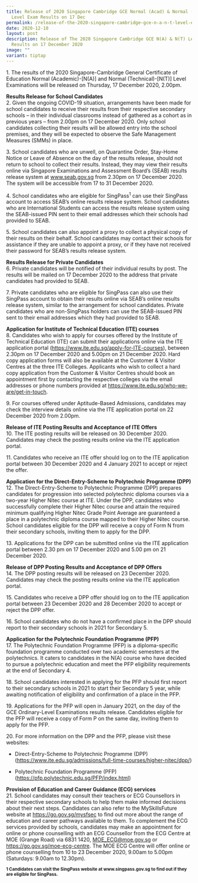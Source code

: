 ```yaml
---
title: Release of 2020 Singapore Cambridge GCE Normal (Acad) & Normal (Tech)
  Level Exam Results on 17 Dec
permalink: /release-of-the-2020-singapore-cambridge-gce-n-a-n-t-level-exam-results-on-17-december-2020/
date: 2020-12-10
layout: post
description: Release of The 2020 Singapore Cambridge GCE N(A) & N(T) Level Exam
  Results on 17 December 2020
image: ""
variant: tiptap
---
```

<p>1. The results of the 2020 Singapore-Cambridge General Certificate of
Education Normal (Academic)-[N(A)] and Normal (Technical)-[N(T)] Level
Examinations will be released on Thursday, 17 December 2020, 2.00pm.</p>
<p><strong>Results Release for School Candidates</strong>
<br>2. Given the ongoing COVID-19 situation, arrangements have been made for
school candidates to receive their results from their respective secondary
schools – in their individual classrooms instead of gathered as a cohort
as in previous years – from 2.00pm on 17 December 2020. Only school candidates
collecting their results will be allowed entry into the school premises,
and they will be expected to observe the Safe Management Measures (SMMs)
in place.</p>
<p>3. School candidates who are unwell, on Quarantine Order, Stay-Home Notice
or Leave of Absence on the day of the results release, should not return
to school to collect their results. Instead, they may view their results
online via Singapore Examinations and Assessment Board’s (SEAB) results
release system at <a href="https://www.seab.gov.sg/" rel="noopener noreferrer nofollow" target="_blank">www.seab.gov.sg</a> from 2.30pm on 17 December
2020. The system will be accessible from 17 to 31 December 2020.</p>
<p>4. School candidates who are eligible for SingPass<sup>1</sup> can use
their SingPass account to access SEAB’s online results release system.
School candidates who are International Students can access the results
release system using the SEAB-issued PIN sent to their email addresses
which their schools had provided to SEAB.</p>
<p>5. School candidates can also appoint a proxy to collect a physical copy
of their results on their behalf. School candidates may contact their schools
for assistance if they are unable to appoint a proxy, or if they have not
received their password for SEAB’s results release system.</p>
<p><strong>Results Release for Private Candidates</strong>
<br>6. Private candidates will be notified of their individual results by
post. The results will be mailed on 17 December 2020 to the address that
private candidates had provided to SEAB.</p>
<p>7. Private candidates who are eligible for SingPass can also use their
SingPass account to obtain their results online via SEAB’s online results
release system, similar to the arrangement for school candidates. Private
candidates who are non-SingPass holders can use the SEAB-issued PIN sent
to their email addresses which they had provided to SEAB.</p>
<p><strong>Application for Institute of Technical Education (ITE) courses</strong>
<br>8. Candidates who wish to apply for courses offered by the Institute of
Technical Education (ITE) can submit their applications online via the
ITE application portal (<a href="https://www.ite.edu.sg/apply-for-ITE-courses" rel="noopener noreferrer nofollow" target="_blank">https://www.ite.edu.sg/apply-for-ITE-courses</a>),
between 2.30pm on 17 December 2020 and 5.00pm on 21 December 2020. Hard
copy application forms will also be available at the Customer &amp; Visitor
Centres at the three ITE Colleges. Applicants who wish to collect a hard
copy application from the Customer &amp; Visitor Centres should book an
appointment first by contacting the respective colleges via the email addresses
or phone numbers provided at <a href="https://www.ite.edu.sg/who-we-are/get-in-touch" rel="noopener noreferrer nofollow" target="_blank">https://www.ite.edu.sg/who-we-are/get-in-touch</a>.</p>
<p>9. For courses offered under Aptitude-Based Admissions, candidates may
check the interview details online via the ITE application portal on 22
December 2020 from 2.00pm.</p>
<p><strong>Release of ITE Posting Results and Acceptance of ITE Offers</strong>
<br>10. The ITE posting results will be released on 30 December 2020. Candidates
may check the posting results online via the ITE application portal.</p>
<p>11. Candidates who receive an ITE offer should log on to the ITE application
portal between 30 December 2020 and 4 January 2021 to accept or reject
the offer.</p>
<p><strong>Application for the Direct-Entry-Scheme to Polytechnic Programme (DPP)</strong>
<br>12. The Direct-Entry-Scheme to Polytechnic Programme (DPP) prepares candidates
for progression into selected polytechnic diploma courses via a two-year
Higher Nitec course at ITE. Under the DPP, candidates who successfully
complete their Higher Nitec course and attain the required minimum qualifying
Higher Nitec Grade Point Average are guaranteed a place in a polytechnic
diploma course mapped to their Higher Nitec course. School candidates eligible
for the DPP will receive a copy of Form N from their secondary schools,
inviting them to apply for the DPP.</p>
<p>13. Applications for the DPP can be submitted online via the ITE application
portal between 2.30 pm on 17 December 2020 and 5.00 pm on 21 December 2020.</p>
<p><strong>Release of DPP Posting Results and Acceptance of DPP Offers</strong>
<br>14. The DPP posting results will be released on 23 December 2020. Candidates
may check the posting results online via the ITE application portal.</p>
<p>15. Candidates who receive a DPP offer should log on to the ITE application
portal between 23 December 2020 and 28 December 2020 to accept or reject
the DPP offer.</p>
<p>16. School candidates who do not have a confirmed place in the DPP should
report to their secondary schools in 2021 for Secondary 5.</p>
<p><strong>Application for the Polytechnic Foundation Programme (PFP)</strong>
<br>17. The Polytechnic Foundation Programme (PFP) is a diploma-specific foundation
programme conducted over two academic semesters at the polytechnics. It
caters to candidates in the N(A) course who have decided to pursue a polytechnic
education and meet the PFP eligibility requirements at the end of Secondary
4.</p>
<p>18. School candidates interested in applying for the PFP should first
report to their secondary schools in 2021 to start their Secondary 5 year,
while awaiting notification of eligibility and confirmation of a place
in the PFP.</p>
<p>19. Applications for the PFP will open in January 2021, on the day of
the GCE Ordinary-Level Examinations results release. Candidates eligible
for the PFP will receive a copy of Form P on the same day, inviting them
to apply for the PFP.</p>
<p>20. For more information on the DPP and the PFP, please visit these websites:</p>
<ul data-tight="true" class="tight">
<li>
<p>Direct-Entry-Scheme to Polytechnic Programme (DPP)
<br>(<a href="https://www.ite.edu.sg/admissions/full-time-courses/higher-nitec/dpp/" rel="noopener noreferrer nofollow" target="_blank">https://www.ite.edu.sg/admissions/full-time-courses/higher-nitec/dpp/</a>)</p>
</li>
<li>
<p>Polytechnic Foundation Programme (PFP)
<br>(<a href="https://pfp.polytechnic.edu.sg/PFP/index.html" rel="noopener noreferrer nofollow" target="_blank">https://pfp.polytechnic.edu.sg/PFP/index.html</a>)</p>
</li>
</ul>
<p><strong>Provision of Education and Career Guidance (ECG) services</strong>
<br>21. School candidates may consult their teachers or ECG Counsellors in
their respective secondary schools to help them make informed decisions
about their next steps. Candidates can also refer to the MySkillsFuture
website at <a href="https://go.gov.sg/mysfsec" rel="noopener noreferrer nofollow" target="_blank">https://go.gov.sg/mysfsec</a> to
find out more about the range of education and career pathways available
to them. To complement the ECG services provided by schools, candidates
may make an appointment for online or phone counselling with an ECG Counsellor
from the ECG Centre at MOE (Grange Road) via 6831 1420, <a href="mailto: MOE_ECG@moe.gov.sg" rel="noopener noreferrer nofollow" target="_blank">MOE_ECG@moe.gov.sg</a> or
<a href="https://go.gov.sg/moe-ecg-centre" rel="noopener noreferrer nofollow" target="_blank">https://go.gov.sg/moe-ecg-centre</a>. The MOE ECG Centre will offer online
or phone counselling from 10 to 23 December 2020, 9.00am to 5.00pm (Saturdays:
9.00am to 12.30pm).
<br>
</p>
<p><strong><sub>1 Candidates can visit the SingPass website at </sub><a href="https://www.singpass.gov.sg/" rel="noopener noreferrer nofollow" target="_blank"><sub>www.singpass.gov.sg</sub></a><sub> to find out if they are eligible for SingPass.</sub></strong>
</p>
<p></p>